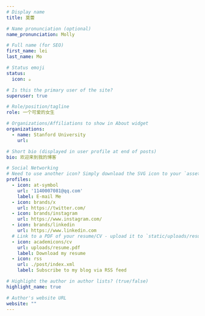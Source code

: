 ```yaml
---
# Display name
title: 莫蕾

# Name pronunciation (optional)
name_pronunciation: Molly

# Full name (for SEO)
first_name: lei
last_name: Mo

# Status emoji
status:
  icon: ☕️

# Is this the primary user of the site?
superuser: true

# Role/position/tagline
role: 一个可爱的女生

# Organizations/Affiliations to show in About widget
organizations:
  - name: Stanford University
    url: 

# Short bio (displayed in user profile at end of posts)
bio: 欢迎来到我的博客

# Social Networking
# Need to use another icon? Simply download the SVG icon to your `assets/media/icons/` folder.
profiles:
  - icon: at-symbol
    url: '1140007081@qq.com'
    label: E-mail Me
  - icon: brands/x
    url: https://twitter.com/
  - icon: brands/instagram
    url: https://www.instagram.com/
  - icon: brands/linkedin
    url: https://www.linkedin.com
  # Link to a PDF of your resume/CV - upload it to `static/uploads/resume.pdf`
  - icon: academicons/cv
    url: uploads/resume.pdf
    label: Download my resume
  - icon: rss
    url: ./post/index.xml
    label: Subscribe to my blog via RSS feed

# Highlight the author in author lists? (true/false)
highlight_name: true

# Author's website URL
website: ""
---
```

